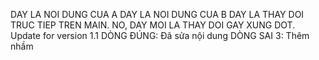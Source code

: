 
DAY LA NOI DUNG CUA A
DAY LA NOI DUNG CUA B
DAY LA THAY DOI TRUC TIEP TREN MAIN.
NO, DAY MOI LA THAY DOI GAY XUNG DOT.
Update for version 1.1
DÒNG ĐÚNG: Đã sửa nội dung
DÒNG SAI 3: Thêm nhầm
